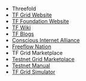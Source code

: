 * Threefold
 * [TF Grid Website](http://www.Threefold.io/)
 * [TF Foundation Website](http://www.Threefold.io/)
 * [TF Wiki](http://wiki.Threefold.io/)
 * [TF Blogs](https://blog.Threefold.io/)
 * [Conscious Internet Alliance](https://www.consciousinternet.org/index.html)
 * [Freeflow Nation](https://www.freeflownation.org/)
* TF Grid Marketplace
 * [Testnet Grid Marketplace](http://marketplace-testnet.grid.tf/)
 * [Testnet Manual](http://manual-testnet.Threefold.io/)
 * [TF Grid Simulator](simulator_configure.md)